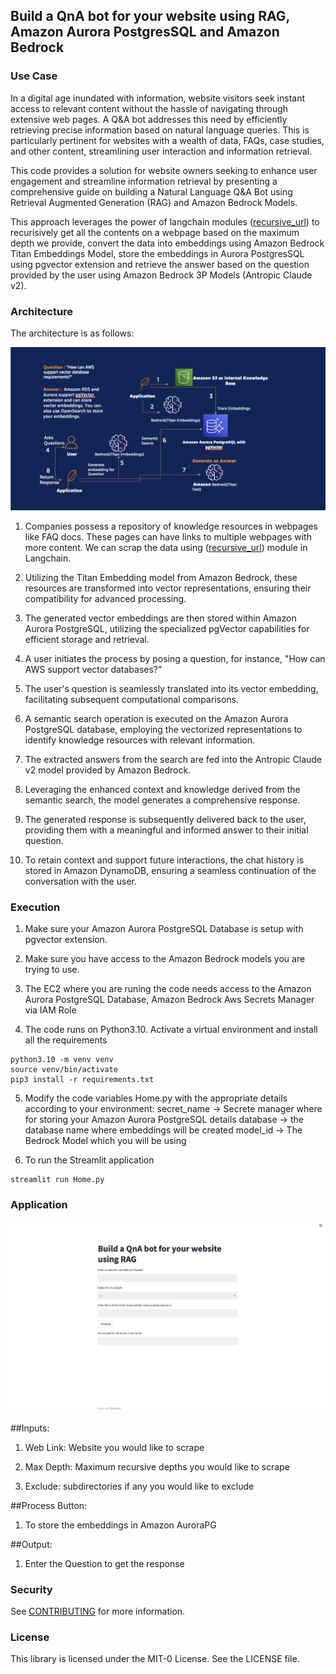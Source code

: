 ## Build a QnA bot for your website using RAG, Amazon Aurora PostgresSQL and Amazon Bedrock

### Use Case

In a digital age inundated with information, website visitors seek instant access to relevant content without the hassle of navigating through extensive web pages. A Q&A bot addresses this need by efficiently retrieving precise information based on natural language queries. This is particularly pertinent for websites with a wealth of data, FAQs, case studies, and other content, streamlining user interaction and information retrieval.

This code provides a solution for website owners seeking to enhance user engagement and streamline information retrieval by presenting a comprehensive guide on building a Natural Language Q&A Bot using Retrieval Augmented Generation (RAG) and Amazon Bedrock Models.

This approach leverages the power of langchain modules ([recursive_url](https://python.langchain.com/docs/integrations/document_loaders/recursive_url)) to recurisively get all the contents on a webpage based on the maximum depth we provide, convert the data into embeddings using Amazon Bedrock Titan Embeddings Model, store the embeddings in Aurora PostgresSQL using pgvector extension and retrieve the answer based on the question provided by the user using Amazon Bedrock 3P Models (Antropic Claude v2).

### Architecture

The architecture is as follows:

![Architecture Diagram](images/Architecture.png)

1. Companies possess a repository of knowledge resources in webpages like FAQ docs. These pages can have links to multiple webpages with more content. We can scrap the data using ([recursive_url](https://python.langchain.com/docs/integrations/document_loaders/recursive_url)) module in Langchain.  

2. Utilizing the Titan Embedding model from Amazon Bedrock, these resources are transformed into vector representations, ensuring their compatibility for advanced processing.

3. The generated vector embeddings are then stored within Amazon Aurora PostgreSQL, utilizing the specialized pgVector capabilities for efficient storage and retrieval.

4. A user initiates the process by posing a question, for instance, "How can AWS support vector databases?"

5. The user's question is seamlessly translated into its vector embedding, facilitating subsequent computational comparisons.

6. A semantic search operation is executed on the Amazon Aurora PostgreSQL database, employing the vectorized representations to identify knowledge resources with relevant
information.

7. The extracted answers from the search are fed into the Antropic Claude v2 model provided by Amazon Bedrock.

8. Leveraging the enhanced context and knowledge derived from the semantic search, the model generates a comprehensive response.

9. The generated response is subsequently delivered back to the user, providing them with a meaningful and informed answer to their initial question.

10. To retain context and support future interactions, the chat history is stored in Amazon DynamoDB, ensuring a seamless continuation of the conversation with the user.

### Execution

1. Make sure your Amazon Aurora PostgreSQL Database is setup with pgvector extension.

2. Make sure you have access to the Amazon Bedrock models you are trying to use.

3. The EC2 where you are runing the code needs access to the Amazon Aurora PostgreSQL Database, Amazon Bedrock Aws Secrets Manager via IAM Role

4. The code runs on Python3.10. Activate a virtual environment and install all the requirements
```
python3.10 -m venv venv
source venv/bin/activate
pip3 install -r requirements.txt
```

5. Modify the code variables Home.py with the appropriate details according to your environment: 
secret_name -> Secrete manager where for storing your Amazon Aurora PostgreSQL details
database -> the database name where embeddings will be created
model_id -> The Bedrock Model which you will be using

6. To run the Streamlit application
```
streamlit run Home.py
```

### Application
![Application](images/Output.png)

##Inputs: 
1. Web Link: Website you would like to scrape

2. Max Depth: Maximum recursive depths you would like to scrape

3. Exclude: subdirectories if any you would like to exclude

##Process Button:
1. To store the embeddings in Amazon AuroraPG

##Output:
1. Enter the Question to get the response

### Security

See [CONTRIBUTING](CONTRIBUTING.md#security-issue-notifications) for more information.

### License

This library is licensed under the MIT-0 License. See the LICENSE file.

